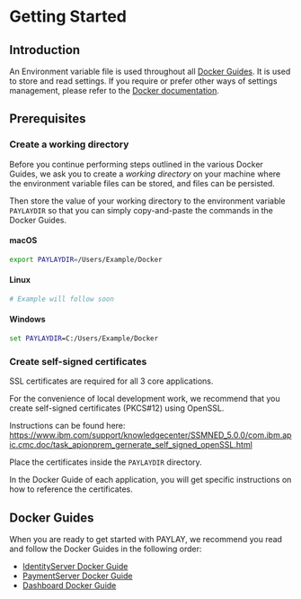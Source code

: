 # Getting Started

## Introduction
An Environment variable file is used throughout all [Docker Guides](#Docker-Guides). It is used to store and read settings. If you require or prefer other ways of settings management, please refer to the [Docker documentation](https://docs.docker.com).

## Prerequisites
### Create a working directory
Before you continue performing steps outlined in the various Docker Guides, we ask you to create a _working directory_ on your machine where the environment variable files can be stored, and files can be persisted.

Then store the value of your working directory to the environment variable `PAYLAYDIR` so that you can simply copy-and-paste the commands in the Docker Guides.

#### macOS
~~~ bash
export PAYLAYDIR=/Users/Example/Docker
~~~

#### Linux
~~~ bash
# Example will follow soon
~~~

#### Windows
~~~ cmd
set PAYLAYDIR=C:/Users/Example/Docker
~~~

### Create self-signed certificates
SSL certificates are required for all 3 core applications.

For the convenience of local development work, we recommend that you create self-signed certificates (PKCS#12) using OpenSSL.

Instructions can be found here:
https://www.ibm.com/support/knowledgecenter/SSMNED_5.0.0/com.ibm.apic.cmc.doc/task_apionprem_gernerate_self_signed_openSSL.html

Place the certificates inside the `PAYLAYDIR` directory.

In the Docker Guide of each application, you will get specific instructions on how to reference the certificates.

## Docker Guides
When you are ready to get started with PAYLAY, we recommend you read and follow the Docker Guides in the following order:

- [IdentityServer Docker Guide](identityserver/docker.md)
- [PaymentServer Docker Guide](paymentserver/docker.md)
- [Dashboard Docker Guide](dashboard/docker.md)